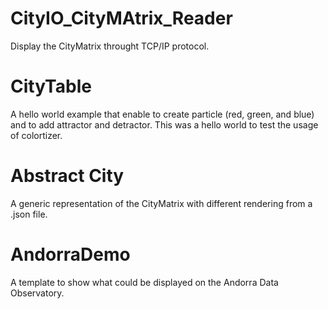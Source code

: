 # CityIO_CityMAtrix_Reader

Display the CityMatrix throught TCP/IP protocol.

# CityTable

A hello world example that enable to create particle (red, green, and blue) and to add attractor and detractor. 
This was a hello world to test the usage of colortizer. 

# Abstract City

A generic representation of the CityMatrix with different rendering from a .json file.

# AndorraDemo

A template to show what could be displayed on the Andorra Data Observatory.